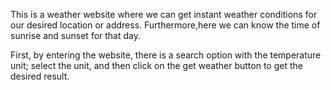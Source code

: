 This is a weather website where we can get instant weather conditions for our desired location or address. Furthermore,here we can know the time of sunrise and sunset for that day.

First, by entering the website, there is a search option with the temperature unit; select the unit, and then click on the get weather button to get the desired result.